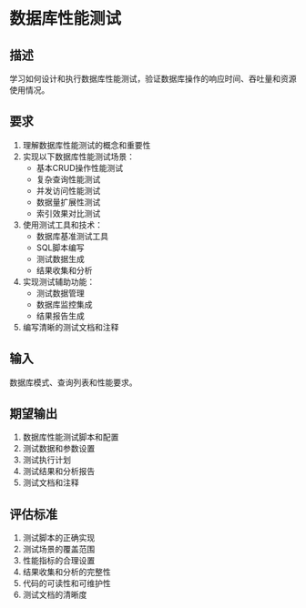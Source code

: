 # 数据库性能测试

## 描述
学习如何设计和执行数据库性能测试，验证数据库操作的响应时间、吞吐量和资源使用情况。

## 要求
1. 理解数据库性能测试的概念和重要性
2. 实现以下数据库性能测试场景：
   - 基本CRUD操作性能测试
   - 复杂查询性能测试
   - 并发访问性能测试
   - 数据量扩展性测试
   - 索引效果对比测试
3. 使用测试工具和技术：
   - 数据库基准测试工具
   - SQL脚本编写
   - 测试数据生成
   - 结果收集和分析
4. 实现测试辅助功能：
   - 测试数据管理
   - 数据库监控集成
   - 结果报告生成
5. 编写清晰的测试文档和注释

## 输入
数据库模式、查询列表和性能要求。

## 期望输出
1. 数据库性能测试脚本和配置
2. 测试数据和参数设置
3. 测试执行计划
4. 测试结果和分析报告
5. 测试文档和注释

## 评估标准
1. 测试脚本的正确实现
2. 测试场景的覆盖范围
3. 性能指标的合理设置
4. 结果收集和分析的完整性
5. 代码的可读性和可维护性
6. 测试文档的清晰度